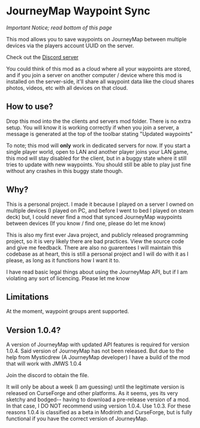 # JourneyMap Waypoint Sync

*Important Notice; read bottom of this page*

This mod allows you to save waypoints on JourneyMap between multiple devices via the players account UUID on the server.

Check out the [Discord server](https://discord.gg/WNXRSaEbPe)

You could think of this mod as a cloud where all your waypoints are stored, and if you join a server on another computer / device where this mod is installed on the server-side, it'll share all waypoint data like the cloud shares photos, videos, etc with all devices on that cloud.

## How to use?

Drop this mod into the the clients and servers mod folder. There is no extra setup. You will know it is working correctly if when you join a server, a message is generated at the top of the toolbar stating "Updated waypoints"

To note; this mod will **only** work in dedicated servers for now. If you start a single player world, open to LAN and another player joins your LAN game, this mod will stay disabled for the client, but in a buggy state where it still tries to update with new waypoints. You should still be able to play just fine without any crashes in this buggy state though.

## Why?

This is a personal project. I made it because I played on a server I owned on multiple devices (I played on PC, and before I went to bed I played on steam deck) but, I could never find a mod that synced JourneyMap waypoints between devices (If you know / find one, please do let me know)

This is also my first ever Java project, and publicly released programming project, so it is very likely there are bad practices. View the source code and give me feedback. There are also no guarentees I will maintain this codebase as at heart, this is still a personal project and I will do with it as I please, as long as it functions how I want it to.

I have read basic legal things about using the JourneyMap API, but if I am violating any sort of licencing. Please let me know

## Limitations

At the moment, waypoint groups arent supported.

## Version 1.0.4?

A version of JourneyMap with updated API features is required for version 1.0.4. Said version of JourneyMap has not been released. But due to the help from Mysticdrew (A JourneyMap developer) I have a build of the mod that will work with JMWS 1.0.4

Join the discord to obtain the file.

It will only be about a week (I am guessing) until the legitimate version is released on CurseForge and other platforms. As it seems, yes its very sketchy and bodged-- having to download a pre-release version of a mod. In that case, I DO NOT recommend using version 1.0.4. Use 1.0.3. For these reasons 1.0.4 is classified as a beta in Modrinth and CurseForge, but is fully functional if you have the correct version of JourneyMap.
